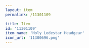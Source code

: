 ```yaml
---
layout: item
permalink: /11301109

title: Item
id: '11301109'
item_name: 'Holy Lodestar Headgear'
icon_url: '11300696.png'
---
```

